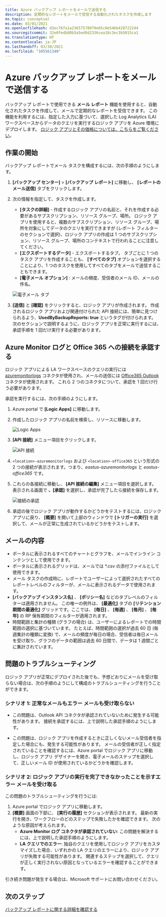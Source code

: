 ```yaml
---
title: Azure バックアップ レポートをメールで送信する
description: 定期的なレポートをメールで受信する自動化されたタスクを作成します
ms.topic: conceptual
ms.date: 03/01/2021
ms.openlocfilehash: d3ec76fa1a23657578979e65c0e54bb428722244
ms.sourcegitcommit: 32e0fedb80b5a5ed0d2336cea18c3ec3b5015ca1
ms.translationtype: HT
ms.contentlocale: ja-JP
ms.lasthandoff: 03/30/2021
ms.locfileid: "105561340"
---
```

# <a name="email-azure-backup-reports"></a>Azure バックアップ レポートをメールで送信する

バックアップ レポートで使用できる **メール レポート** 機能を使用すると、自動化されたタスクを作成して、メールで定期的なレポートを受信できます。 この機能を利用するには、指定した入力に基づいて、選択した Log Analytics (LA) ワークスペースからデータのクエリを実行するロジック アプリを Azure 環境にデプロイします。 [ロジック アプリとその価格については、こちらをご覧ください](https://azure.microsoft.com/pricing/details/logic-apps/)。

## <a name="getting-started"></a>作業の開始

バックアップ レポートでメール タスクを構成するには、次の手順のようにします。

1.  **[バックアップ センター]**  >  **[バックアップ レポート]** に移動し、 **[レポートのメール送信]** タブをクリックします。
2.  次の情報を指定して、タスクを作成します。
    * **[タスクの詳細]** - 作成するロジック アプリの名前と、それを作成する必要があるサブスクリプション、リソース グループ、場所。 ロジック アプリを使用すると、複数のサブスクリプション、リソース グループ、場所を対象にしてデータのクエリを実行できますが (レポート フィルターのセクションで選択)、ロジック アプリの作成は 1 つのサブスクリプション、リソース グループ、場所のコンテキストで行われることに注意してください。
    * **[エクスポートするデータ]** - エクスポートするタブ。 タブごとに 1 つのタスク アプリを作成することも、 **[すべてのタブ]** オプションを選択することにより、1 つのタスクを使用してすべてのタブをメールで送信することもできます。
    * **[電子メール オプション]** : メールの頻度、受信者のメール ID、メールの件名。

    ![電子メール タブ](./media/backup-azure-configure-backup-reports/email-tab.png)

3.  **[送信]** と **[確認]** をクリックすると、ロジック アプリが作成されます。 作成されるロジック アプリおよび関連付けられた API 接続には、簡単に見つけられるよう、**UsedByBackupReports: true** というタグが付けられます。 次のセクションで説明するように、ロジック アプリを正常に実行するには、承認手順を 1 回だけ実行する必要があります。

## <a name="authorize-connections-to-azure-monitor-logs-and-office-365"></a>Azure Monitor ログと Office 365 への接続を承認する

ロジック アプリによる LA ワークスペースのクエリの実行には [azuremonitorlogs](/connectors/azuremonitorlogs/) コネクタが使用され、メールの送信には [Office365 Outlook](/connectors/office365connector/) コネクタが使用されます。 これら 2 つのコネクタについて、承認を 1 回だけ行う必要があります。 
 
承認を実行するには、次の手順のようにします。

1.  Azure portal で **[Logic Apps]** に移動します。
2.  作成したロジック アプリの名前を検索し、リソースに移動します。

    ![Logic Apps](./media/backup-azure-configure-backup-reports/logic-apps.png)

3.  **[API 接続]** メニュー項目をクリックします。

    ![API 接続](./media/backup-azure-configure-backup-reports/api-connections.png)

4.  `<location>-azuremonitorlogs` および `<location>-office365` という形式の 2 つの接続が表示されます。つまり、_eastus-azuremonitorlogs_ と _eastus-office365_ です。
5.  これらの各接続に移動し、 **[API 接続の編集]** メニュー項目を選択します。 表示される画面で **、[承認]** を選択し、承認が完了したら接続を保存します。

    ![接続の承認](./media/backup-azure-configure-backup-reports/authorize-connections.png)

6.  承認の後でロジック アプリが動作するかどうかをテストするには、ロジック アプリに戻り、 **[概要]** を開いて上部のウィンドウで **[トリガーの実行]** を選択して、メールが正常に生成されているかどうかをテストします。

## <a name="contents-of-the-email"></a>メールの内容

* ポータルに表示されるすべてのチャートとグラフを、メールでインライン コンテンツとして使用できます。
* ポータルに表示されるグリッドは、メールでは *.csv の添付ファイルとして使用できます。
* メール タスクの作成時に、レポートでユーザーによって選択されたすべてのレポートレベルのフィルターが、メールに表示されるデータで使用されます。
* **[バックアップ インスタンス名]** 、 **[ポリシー名]** などのタブレベルのフィルターは適用されません。 この唯一の例外は、 **[最適化]** タブの **[リテンション期間の最適化]** グリッドです。ここでは、 **[毎日]** 、 **[毎週]** 、 **[毎月]** 、 **[毎年]** の RP 保有期間のフィルターが適用されます。
* 時間範囲と集計の種類 (グラフの場合) は、ユーザーによるレポートでの時間範囲の選択に基づいています。 たとえば、時間範囲の選択が過去 60 日 (毎週集計の種類に変換) で、メールの頻度が毎日の場合、受信者は毎日メールを受け取り、グラフのデータの範囲は過去 60 日間で、データは 1 週間ごとに集計されています。

## <a name="troubleshooting-issues"></a>問題のトラブルシューティング

ロジック アプリが正常にデプロイされた後でも、予想どおりにメールを受け取らない場合は、次の手順のようにして構成のトラブルシューティングを行うことができます。

### <a name="scenario-1-receiving-neither-a-successful-email-nor-an-error-email"></a>シナリオ 1: 正常なメールもエラー メールも受け取らない

* この問題は、Outlook API コネクタが承認されていないために発生する可能性があります。 接続を承認するには、上で説明した承認手順のようにします。

* この問題は、ロジック アプリを作成するときに正しくないメール受信者を指定した場合にも、発生する可能性があります。 メールの受信者が正しく指定されていることを確認するには、Azure portal でロジック アプリに移動し、ロジック アプリ デザイナーを開き、電子メールのステップを選択して、正しいメール ID が使用されているかどうかを確認します。

### <a name="scenario-2-receiving-an-error-email-that-says-that-the-logic-app-failed-to-execute-to-completion"></a>シナリオ 2: ロジック アプリの実行を完了できなかったことを示すエラー メールを受け取る

この問題のトラブルシューティングを行うには:
1.  Azure portal でロジック アプリに移動します。
2.  **[概要]** 画面の下部に、 **[実行の履歴]** セクションが表示されます。 最新の実行を開き、ワークフローのどのステップで失敗したかを確認できます。 次のような原因が考えられます。
    * **Azure Monitor ログ コネクタが承認されていない**: この問題を解決するには、上で説明した承認手順のようにします。
    * **LA クエリでのエラー**: 独自のクエリを使用してロジック アプリをカスタマイズした場合、いずれかの LA クエリのエラーにより、ロジック アプリが失敗する可能性があります。 関連するステップを選択して、クエリが正しく実行されない原因となっているエラーを確認することができます。

引き続き問題が発生する場合は、Microsoft サポートにお問い合わせください。

## <a name="next-steps"></a>次のステップ
[バックアップ レポートに関する詳細を確認する](./configure-reports.md)